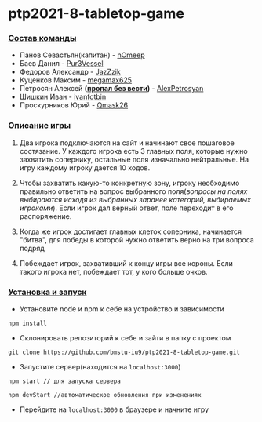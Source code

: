 # ptp2021-8-tabletop-game
### <u>**Состав команды**</u>
- Панов Севастьян(капитан) - <a href=https://github.com/nOmeep>nOmeep</a>
- Баев Данил - <a href=https://github.com/Pur3Vessel>Pur3Vessel</a>
- Федоров Александр - <a href=https://github.com/JazZzik>JazZzik</a>
- Куценков Максим - <a href=https://github.com/megamax625>megamax625</a>
- Петросян Алексей **(<u>пропал без вести</u>)** - <a href=https://github.com/AlexPetrosyan>AlexPetrosyan</a>
- Шишкин Иван - <a href=https://github.com/ivanfotbin>ivanfotbin</a>
- Проскурников Юрий - <a href=https://github.com/Qmask26>Qmask26</a>

### <u>**Описание игры**</u>

1. Два игрока подключаются на сайт и начинают свое пошаговое состязание. У каждого игрока есть 3 главных поля, которые нужно захватить сопернику, остальные поля изначально нейтральные. На игру каждому игроку дается 10 ходов.

1. Чтобы захватить какую-то конкретную зону, игроку необходимо правильно ответить на вопрос выбранного поля(*вопросы на полях выбираются исходя из выбранных заранее категорий, выбираемых игроками*). Если игрок дал верный ответ, поле переходит в его распоряжение.

1. Когда же игрок достигает главных клеток соперника, начинается "битва", для победы в которой нужно ответить верно на три вопроса подряд

1.  Побеждает игрок, захвативший к концу игры все короны. Если такого игрока нет, побеждает тот, у кого больше очков.

### <u>Установка и запуск</u>

- Установите node и npm к себе на устройство и зависимости 

```
npm install
```

- Склонировать репозиторий к себе и зайти в папку с проектом

```
git clone https://github.com/bmstu-iu9/ptp2021-8-tabletop-game.git
```

- Запустите сервер(находится на `localhost:3000`)

```
npm start // для запуска сервера

npm devStart //автоматическое обновления при изменениях
```

- Перейдите на `localhost:3000` в браузере и начните игру

